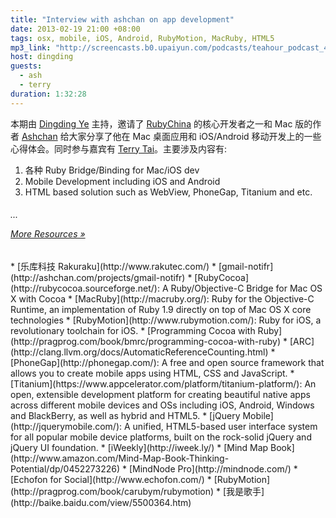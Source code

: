 ```yaml
---
title: "Interview with ashchan on app development"
date: 2013-02-19 21:00 +08:00
tags: osx, mobile, iOS, Android, RubyMotion, MacRuby, HTML5
mp3_link: "http://screencasts.b0.upaiyun.com/podcasts/teahour_podcast_4.mp3"
host: dingding
guests:
  - ash
  - terry
duration: 1:32:28
---
```


本期由 [Dingding Ye](http://yedingding.com) 主持，邀请了 [RubyChina](http://ruby-china.org) 的核心开发者之一和 Mac 版的作者 [Ashchan](http://ashchan.com/) 给大家分享了他在 Mac 桌面应用和 iOS/Android 移动开发上的一些心得体会。同时参与嘉宾有 [Terry Tai](http://terrytai.com)。主要涉及内容有:

1. 各种 Ruby Bridge/Binding for Mac/iOS dev
2. Mobile Development including iOS and Android
3. HTML based solution such as WebView, PhoneGap, Titanium and etc.

<h6>
  <p>...</p>
  <a href="#" class="toggle-notes">More Resources »</a>
</h6>

<section class="notes" markdown="1">
* [乐库科技 Rakuraku](http://www.rakutec.com/)
* [gmail-notifr](http://ashchan.com/projects/gmail-notifr)
* [RubyCocoa](http://rubycocoa.sourceforge.net/): A Ruby/Objective-C Bridge for Mac OS X with Cocoa
* [MacRuby](http://macruby.org/): Ruby for the Objective-C Runtime, an implementation of Ruby 1.9 directly on top of Mac OS X core technologies
* [RubyMotion](http://www.rubymotion.com/): Ruby for iOS, a revolutionary toolchain for iOS.
* [Programming Cocoa with Ruby](http://pragprog.com/book/bmrc/programming-cocoa-with-ruby)
* [ARC](http://clang.llvm.org/docs/AutomaticReferenceCounting.html)
* [PhoneGap](http://phonegap.com/): A free and open source framework that allows you to create mobile apps using HTML, CSS and JavaScript.
* [Titanium](https://www.appcelerator.com/platform/titanium-platform/): An open, extensible development platform for creating beautiful native apps across different mobile devices and OSs including iOS, Android, Windows and BlackBerry, as well as hybrid and HTML5.
* [jQuery Mobile](http://jquerymobile.com/): A unified, HTML5-based user interface system for all popular mobile device platforms, built on the rock-solid jQuery and jQuery UI foundation.
* [iWeekly](http://iweek.ly/)
* [Mind Map Book](http://www.amazon.com/Mind-Map-Book-Thinking-Potential/dp/0452273226)
* [MindNode Pro](http://mindnode.com/)
* [Echofon for Social](http://www.echofon.com/)
* [RubyMotion](http://pragprog.com/book/carubym/rubymotion)
* [我是歌手](http://baike.baidu.com/view/5500364.htm)
</section>
